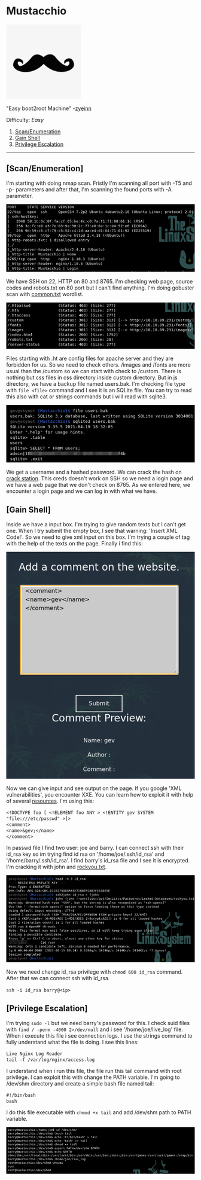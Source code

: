 # Mustacchio

[<img src=".Images/mustac.png" height=199>](https://tryhackme.com/room/mustacchio)

"Easy boot2root Machine" -[zyeinn](https://tryhackme.com/p/zyeinn)

Difficulty: *Easy*


1. [Scan/Enumeration](#scan/enumeration)
2. [Gain Shell](#gain-shell)
3. [Privilege Escalation](#privilege-escalation)

******

## [Scan/Enumeration]

I'm starting with doing nmap scan. Fristly I'm scanning all port with -T5 and -p- parameters and after that, I'm scanning the found ports with -A parameter.

![mustac-1](.Images/mustac-1.png)

We have SSH on 22, HTTP on 80 and 8765. I'm checking web page, source codes and robots.txt on 80 port but I can't find anything. I'm doing gobuster scan with [common.txt](https://github.com/danielmiessler/SecLists/blob/master/Discovery/Web-Content/common.txt) wordlist.

![mustac-2](.Images/mustac-2.png)

Files starting with .ht are config files for apache server and they are forbidden for us. So we need to check others. /images and /fonts are more usual than the /custom so we can start with check to /custom. There is nothing but css files in css directory inside custom directory. But in js directory, we have a backup file named users.bak. I'm checking file type with `file <file>` command and I see it is an SQLite file. You can try to read this also with cat or strings commands but i will read with sqlite3.

![mustac-3](.Images/mustac-3.png)

We get a username and a hashed password. We can crack the hash on [crack station](https://crackstation.net/). This creds doesn't work on SSH so we need a login page and we have a web page that we don't check on 8765. As we entered here, we encounter a login page and we can log in with what we have.

## [Gain Shell]

Inside we have a input box. I'm trying to give random texts but I can't get one. When I try submit the empty box, I see that warning: 'Insert XML Code!'. So we need to give xml input on this box. I'm trying a couple of tag with the help of the texts on the page. Finally i find this:

![mustac-4](.Images/mustac-4.png)

Now we can give input and see output on the page. If you google 'XML vulnerabilities', you encounter XXE. You can learn how to exploit it with help of several [resources](https://portswigger.net/web-security/xxe). I'm using this:

```
<!DOCTYPE foo [ <!ELEMENT foo ANY > <!ENTITY gev SYSTEM  "file:///etc/passwd" >]>
<comment>
<name>&gev;</name>
</comment>
```

In passwd file I find two user: joe and barry. I can connect ssh with their id_rsa key so im trying find id rsa on '/home/joe/.ssh/id_rsa' and '/home/barry/.ssh/id_rsa'. I find barry's id_rsa file and I see it is encrypted. I'm cracking it with john and [rockyou.txt](https://github.com/danielmiessler/SecLists/blob/master/Passwords/Leaked-Databases/rockyou.txt.tar.gz).

![mustac-5](.Images/mustac-5.png)

Now we need change id_rsa privilege with `chmod 600 id_rsa` command. After that we can connect ssh with id_rsa.

`ssh -i id_rsa barry@<ip>`

## [Privilege Escalation]

I'm trying `sudo -l` but we need barry's password for this. I check suid files with `find / -perm -4000 2>/dev/null` and i see '/home/joe/live_log' file. When i execute this file i see connection logs. I use the strings command to fully understand what the file is doing. I see this lines:

```
Live Nginx Log Reader                                                                                                                                       
tail -f /var/log/nginx/access.log
```

I understand when i run this file, the file run this tail command with root privilege. I can exploit this with change the PATH variable. I'm going to /dev/shm directory and create a simple bash file named tail:

```
#!/bin/bash
bash
```

I do this file executable with `chmod +x tail` and add /dev/shm path to PATH variable.

![mustac-6](.Images/mustac-6.png)
